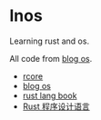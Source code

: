 
# lnos

Learning rust and os.

All code from [blog os](https://os.phil-opp.com/).


- [rcore](https://github.com/rcore-os/rCore)
- [blog os](https://os.phil-opp.com/)
- [rust lang book](https://doc.rust-lang.org/book/) 
- [Rust 程序设计语言](https://kaisery.github.io/trpl-zh-cn/)
